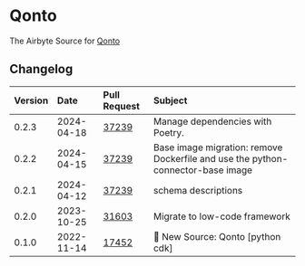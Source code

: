 # Qonto

The Airbyte Source for [Qonto](https://qonto.com)

## Changelog

| Version | Date       | Pull Request                                             | Subject                           |
| :------ | :--------- | :------------------------------------------------------- | :-------------------------------- |
| 0.2.3 | 2024-04-18 | [37239](https://github.com/airbytehq/airbyte/pull/37239) | Manage dependencies with Poetry. |
| 0.2.2 | 2024-04-15 | [37239](https://github.com/airbytehq/airbyte/pull/37239) | Base image migration: remove Dockerfile and use the python-connector-base image |
| 0.2.1 | 2024-04-12 | [37239](https://github.com/airbytehq/airbyte/pull/37239) | schema descriptions |
| 0.2.0 | 2023-10-25 | [31603](https://github.com/airbytehq/airbyte/pull/31603) | Migrate to low-code framework |
| 0.1.0 | 2022-11-14 | [17452](https://github.com/airbytehq/airbyte/pull/17452) | 🎉 New Source: Qonto [python cdk] |
